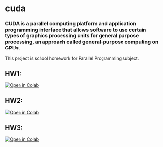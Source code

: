 # cuda

### CUDA is a parallel computing platform and application programming interface that allows software to use certain types of graphics processing units for general purpose processing, an approach called general-purpose computing on GPUs.

This project is school homework for Parallel Programming subject.

## HW1:
[![Open in Colab](https://colab.research.google.com/assets/colab-badge.svg)](https://colab.research.google.com/github/drwpls/cuda/blob/HW1/HW1/HW1.ipynb)

## HW2:
[![Open in Colab](https://colab.research.google.com/assets/colab-badge.svg)](https://colab.research.google.com/github/drwpls/cuda/blob/HW2/HW2/HW2.ipynb)

## HW3:
[![Open in Colab](https://colab.research.google.com/assets/colab-badge.svg)](https://colab.research.google.com/github/drwpls/cuda/blob/HW3/HW3/HW3.ipynb)
